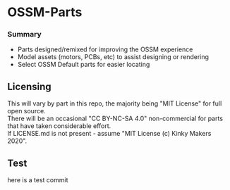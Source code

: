 # OSSM-Parts

### Summary 
- Parts designed/remixed for improving the OSSM experience
- Model assets (motors, PCBs, etc) to assist designing or rendering 
- Select OSSM Default parts for easier locating

## Licensing
This will vary by part in this repo, the majority being "MIT License" for full open source.  
There will be an occasional "CC BY-NC-SA 4.0" non-commercial for parts that have taken considerable effort.  
If LICENSE.md is not present - assume "MIT License (c) Kinky Makers 2020".

## Test
here is a test commit